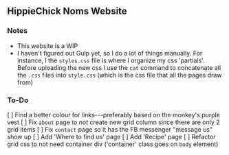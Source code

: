 ## HippieChick Noms Website

### Notes
* This website is a WIP
* I haven't figured out Gulp yet, so I do a lot of things manually. For instance, I the `styles.css` file is where I organize my css 'partials'. Before uploading the new css I use the `cat` command to concatenate all the `.css` files into `style.css` (which is the css file that all the pages draw from)


### To-Do
[ ] Find a better colour for links---preferably based on the monkey's purple vest
[ ] Fix `about` page to *not* create new grid column since there are only 2 grid items
[ ] Fix `contact` page so it has the FB messenger "message us" show up
[ ] Add 'Where to find us' page
[ ] Add 'Recipe' page
[ ] Refactor grid css to not need container div ('container' class goes on `body` element)
